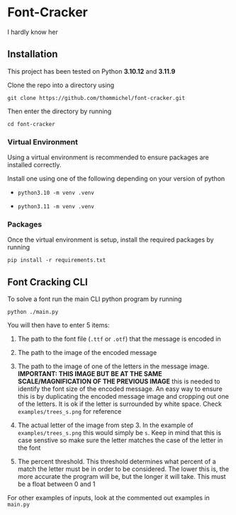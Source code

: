 # Font-Cracker
I hardly know her

## Installation

This project has been tested on Python **3.10.12** and **3.11.9**

Clone the repo into a directory using 

`git clone https://github.com/thommichel/font-cracker.git`

Then enter the directory by running

`cd font-cracker`

### Virtual Environment

Using a virtual environment is recommended to ensure packages are installed correctly.

Install one using one of the following depending on your version of python

- `python3.10 -m venv .venv`

- `python3.11 -m venv .venv` 

### Packages

Once the virtual environment is setup, install the required packages by running

`pip install -r requirements.txt`

## Font Cracking CLI

To solve a font run the main CLI python program by running

`python ./main.py`

You will then have to enter 5 items:

1. The path to the font file (`.ttf` or `.otf`) that the message is encoded in

2. The path to the image of the encoded message

3. The path to the image of one of the letters in the message image. **IMPORTANT: THIS IMAGE BUT BE AT THE SAME SCALE/MAGNIFICATION OF THE PREVIOUS IMAGE** this is needed to identify the font size of the encoded message. An easy way to ensure this is by duplicating the encoded message image and cropping out one of the letters. It is ok if the letter is surrounded by white space. Check `examples/trees_s.png` for reference

4. The actual letter of the image from step 3. In the example of `examples/trees_s.png` this would simply be `s`. Keep in mind that this is case senstive so make sure the letter matches the case of the letter in the font

5. The percent threshold. This threshold determines what percent of a match the letter must be in order to be considered. The lower this is, the more accurate the program will be, but the longer it will take. This must be a float between 0 and 1

For other examples of inputs, look at the commented out examples in `main.py`

